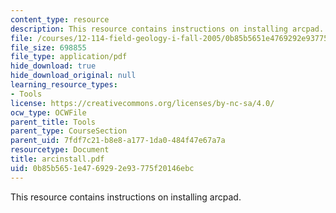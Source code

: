 ```yaml
---
content_type: resource
description: This resource contains instructions on installing arcpad.
file: /courses/12-114-field-geology-i-fall-2005/0b85b5651e4769292e93775f20146ebc_arcinstall.pdf
file_size: 698855
file_type: application/pdf
hide_download: true
hide_download_original: null
learning_resource_types:
- Tools
license: https://creativecommons.org/licenses/by-nc-sa/4.0/
ocw_type: OCWFile
parent_title: Tools
parent_type: CourseSection
parent_uid: 7fdf7c21-b8e8-a177-1da0-484f47e67a7a
resourcetype: Document
title: arcinstall.pdf
uid: 0b85b565-1e47-6929-2e93-775f20146ebc
---
```

This resource contains instructions on installing arcpad.